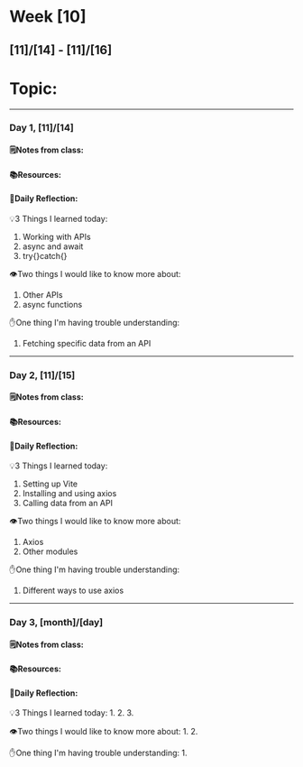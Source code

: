 # Week [10]
## [11]/[14] - [11]/[16]

# Topic:

___

### Day 1, [11]/[14]

#### 🗒️Notes from class:

#### 📚Resources:


#### 💭Daily Reflection:

💡3 Things I learned today:
1. Working with APIs
2. async and await
3. try{}catch{}

👁️Two things I would like to know more about:
1. Other APIs
2. async functions

✋One thing I'm having trouble understanding:
1. Fetching specific data from an API


___

### Day 2, [11]/[15] 

#### 🗒️Notes from class:

#### 📚Resources:


#### 💭Daily Reflection:

💡3 Things I learned today:
1. Setting up Vite
2. Installing and using axios
3. Calling data from an API

👁️Two things I would like to know more about:
1. Axios
2. Other modules

✋One thing I'm having trouble understanding:
1. Different ways to use axios

___

### Day 3, [month]/[day]
#### 🗒️Notes from class:

#### 📚Resources:


#### 💭Daily Reflection:

💡3 Things I learned today:
1. 
2. 
3. 

👁️Two things I would like to know more about:
1. 
2. 

✋One thing I'm having trouble understanding:
1. 
 


